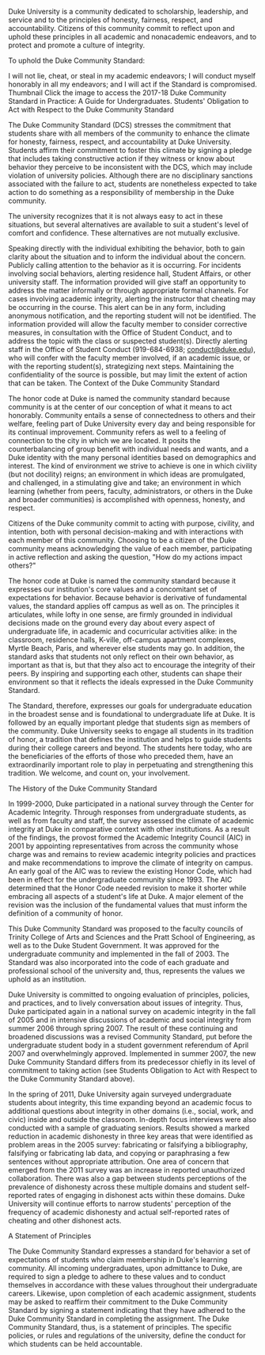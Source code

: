 Duke University is a community dedicated to scholarship, leadership, and service and to the principles of honesty, fairness, respect, and accountability. Citizens of this community commit to reflect upon and uphold these principles in all academic and nonacademic endeavors, and to protect and promote a culture of integrity. 

To uphold the Duke Community Standard:

I will not lie, cheat, or steal in my academic endeavors;
I will conduct myself honorably in all my endeavors; and
I will act if the Standard is compromised.
 Thumbnail
Click the image to access the 2017-18 Duke Community Standard in Practice: A Guide for Undergraduates.
Students' Obligation to Act with Respect to the Duke Community Standard

The Duke Community Standard (DCS) stresses the commitment that students share with all members of the community to enhance the climate for honesty, fairness, respect, and accountability at Duke University. Students affirm their commitment to foster this climate by signing a pledge that includes taking constructive action if they witness or know about behavior they perceive to be inconsistent with the DCS, which may include violation of university policies. Although there are no disciplinary sanctions associated with the failure to act, students are nonetheless expected to take action to do something as a responsibility of membership in the Duke community.

The university recognizes that it is not always easy to act in these situations, but several alternatives are available to suit a student's level of comfort and confidence. These alternatives are not mutually exclusive.

Speaking directly with the individual exhibiting the behavior, both to gain clarity about the situation and to inform the individual about the concern.
Publicly calling attention to the behavior as it is occurring.
For incidents involving social behaviors, alerting residence hall, Student Affairs, or other university staff. The information provided will give staff an opportunity to address the matter informally or through appropriate formal channels.
For cases involving academic integrity, alerting the instructor that cheating may be occurring in the course. This alert can be in any form, including anonymous notification, and the reporting student will not be identified. The information provided will allow the faculty member to consider corrective measures, in consultation with the Office of Student Conduct, and to address the topic with the class or suspected student(s).
Directly alerting staff in the Office of Student Conduct (919-684-6938; conduct@duke.edu), who will confer with the faculty member involved, if an academic issue, or with the reporting student(s), strategizing next steps. Maintaining the confidentiality of the source is possible, but may limit the extent of action that can be taken.
The Context of the Duke Community Standard

The honor code at Duke is named the community standard because community is at the center of our conception of what it means to act honorably. Community entails a sense of connectedness to others and their welfare, feeling part of Duke University every day and being responsible for its continual improvement. Community refers as well to a feeling of connection to the city in which we are located. It posits the counterbalancing of group benefit with individual needs and wants, and a Duke identity with the many personal identities based on demographics and interest. The kind of environment we strive to achieve is one in which civility (but not docility) reigns; an environment in which ideas are promulgated, and challenged, in a stimulating give and take; an environment in which learning (whether from peers, faculty, administrators, or others in the Duke and broader communities) is accomplished with openness, honesty, and respect.

Citizens of the Duke community commit to acting with purpose, civility, and intention, both with personal decision-making and with interactions with each member of this community.  Choosing to be a citizen of the Duke community means acknowledging the value of each member, participating in active reflection and asking the question, "How do my actions impact others?"

The honor code at Duke is named the community standard because it expresses our institution's core values and a concomitant set of expectations for behavior. Because behavior is derivative of fundamental values, the standard applies off campus as well as on. The principles it articulates, while lofty in one sense, are firmly grounded in individual decisions made on the ground every day about every aspect of undergraduate life, in academic and cocurricular activities alike: in the classroom, residence halls, K-ville, off-campus apartment complexes, Myrtle Beach, Paris, and wherever else students may go. In addition, the standard asks that students not only reflect on their own behavior, as important as that is, but that they also act to encourage the integrity of their peers. By inspiring and supporting each other, students can shape their environment so that it reflects the ideals expressed in the Duke Community Standard.

The Standard, therefore, expresses our goals for undergraduate education in the broadest sense and is foundational to undergraduate life at Duke. It is followed by an equally important pledge that students sign as members of the community.
Duke University seeks to engage all students in its tradition of honor, a tradition that defines the institution and helps to guide students during their college careers and beyond. The students here today, who are the beneficiaries of the efforts of those who preceded them, have an extraordinarily important role to play in perpetuating and strengthening this tradition. We welcome, and count on, your involvement.

The History of the Duke Community Standard

In 1999-2000, Duke participated in a national survey through the Center for Academic Integrity. Through responses from undergraduate students, as well as from faculty and staff, the survey assessed the climate of academic integrity at Duke in comparative context with other institutions. As a result of the findings, the provost formed the Academic Integrity Council (AIC) in 2001 by appointing representatives from across the community whose charge was and remains to review academic integrity policies and practices and make recommendations to improve the climate of integrity on campus.
An early goal of the AIC was to review the existing Honor Code, which had been in effect for the undergraduate community since 1993. The AIC determined that the Honor Code needed revision to make it shorter while embracing all aspects of a student's life at Duke. A major element of the revision was the inclusion of the fundamental values that must inform the definition of a community of honor.

This Duke Community Standard was proposed to the faculty councils of Trinity College of Arts and Sciences and the Pratt School of Engineering, as well as to the Duke Student Government. It was approved for the undergraduate community and implemented in the fall of 2003. The Standard was also incorporated into the code of each graduate and professional school of the university and, thus, represents the values we uphold as an institution.

Duke University is committed to ongoing evaluation of principles, policies, and practices, and to lively conversation about issues of integrity. Thus, Duke participated again in a national survey on academic integrity in the fall of 2005 and in intensive discussions of academic and social integrity from summer 2006 through spring 2007. The result of these continuing and broadened discussions was a revised Community Standard, put before the undergraduate student body in a student government referendum of April 2007 and overwhelmingly approved. Implemented in summer 2007, the new Duke Community Standard differs from its predecessor chiefly in its level of commitment to taking action (see Students Obligation to Act with Respect to the Duke Community Standard above).

In the spring of 2011, Duke University again surveyed undergraduate students about integrity, this time expanding beyond an academic focus to additional questions about integrity in other domains (i.e., social, work, and civic) inside and outside the classroom. In-depth focus interviews were also conducted with a sample of graduating seniors. Results showed a marked reduction in academic dishonesty in three key areas that were identified as problem areas in the 2005 survey: fabricating or falsifying a bibliography, falsifying or fabricating lab data, and copying or paraphrasing a few sentences without appropriate attribution. One area of concern that emerged from the 2011 survey was an increase in reported unauthorized collaboration. There was also a gap between students perceptions of the prevalence of dishonesty across these multiple domains and student self-reported rates of engaging in dishonest acts within these domains. Duke University will continue efforts to narrow students' perception of the frequency of academic dishonesty and actual self-reported rates of cheating and other dishonest acts.

A Statement of Principles

The Duke Community Standard expresses a standard for behavior a set of expectations of students who claim membership in Duke's learning community. All incoming undergraduates, upon admittance to Duke, are required to sign a pledge to adhere to these values and to conduct themselves in accordance with these values throughout their undergraduate careers. Likewise, upon completion of each academic assignment, students may be asked to reaffirm their commitment to the Duke Community Standard by signing a statement indicating that they have adhered to the Duke Community Standard in completing the assignment.
The Duke Community Standard, thus, is a statement of principles. The specific policies, or rules and regulations of the university, define the conduct for which students can be held accountable.
